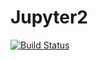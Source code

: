 # Jupyter2
[![Build Status](http://10.0.2.15:8080/buildStatus/icon?job=Job4)](http://10.0.2.15:8080/job/Job4/)
